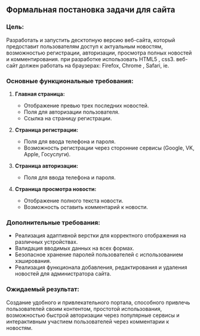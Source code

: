 ## Формальная постановка задачи для сайта

### Цель:
Разработать и запустить десктопную версию  веб-сайта, который предоставит пользователям доступ к актуальным новостям, возможностью регистрации, авторизации, просмотра полных новостей и комментирования.
при разработке использовать  HTML5 , css3.  веб-сайт должен работать на браузерах: Firefox,  Chrome  , Safari, ie.

### Основные функциональные требования:
1. **Главная страница:**
   - Отображение превью трех последних новостей.
   - Поля для авторизации пользователя.
   - Ссылка на страницу регистрации.

2. **Страница регистрации:**
   - Поля для ввода телефона и пароля.
   - Возможность регистрации через сторонние сервисы (Google, VK, Apple, Госуслуги).

3. **Страница авторизации:**
   - Поля для ввода телефона и пароля.

4. **Страница просмотра новости:**
   - Отображение полного текста новости.
   - Возможность оставить комментарий к новости.

### Дополнительные требования:
- Реализация адаптивной верстки для корректного отображения на различных устройствах.
- Валидация вводимых данных на всех формах.
- Безопасное хранение паролей пользователей с использованием хэширования.
- Реализация функционала добавления, редактирования и удаления новостей для администратора сайта.

### Ожидаемый результат:
Создание удобного и привлекательного портала, способного привлечь пользователей своим контентом, простотой использования, возможностью быстрой авторизации через популярные сервисы и интерактивным участием пользователей через комментарии к новостям.